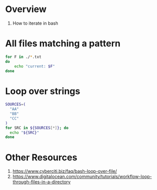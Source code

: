# Overview
1. How to iterate in bash


# All files matching a pattern
```bash
for F in ./*.txt
do
    echo "current: $F"
done
```


# Loop over strings
```bash
SOURCES=(
  "AA"
  "BB"
  "CC"
)
for SRC in ${SOURCES[*]}; do
  echo "${SRC}"
done
```


# Other Resources
1. https://www.cyberciti.biz/faq/bash-loop-over-file/
1. https://www.digitalocean.com/community/tutorials/workflow-loop-through-files-in-a-directory

